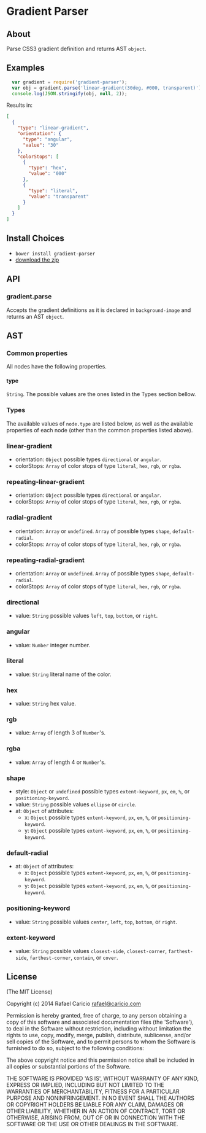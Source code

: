 # Gradient Parser

## About

Parse CSS3 gradient definition and returns AST `object`.

## Examples

```JavaScript
  var gradient = require('gradient-parser');
  var obj = gradient.parse('linear-gradient(30deg, #000, transparent)');
  console.log(JSON.stringify(obj, null, 2));
```

Results in:

```JSON
[
  {
    "type": "linear-gradient",
    "orientation": {
      "type": "angular",
      "value": "30"
    },
    "colorStops": [
      {
        "type": "hex",
        "value": "000"
      },
      {
        "type": "literal",
        "value": "transparent"
      }
    ]
  }
]
```

## Install Choices
- `bower install gradient-parser`
- [download the zip](https://github.com/rafaelcaricio/gradient-parser/archive/master.zip)

## API

### gradient.parse

Accepts the gradient definitions as it is declared in `background-image` and returns an AST `object`.

## AST

### Common properties

All nodes have the following properties.

#### type

`String`. The possible values are the ones listed in the Types section bellow.

### Types

The available values of `node.type` are listed below, as well as the available properties of each node (other than the common properties listed above).

### linear-gradient

- orientation: `Object` possible types `directional` or `angular`.
- colorStops: `Array` of color stops of type `literal`, `hex`, `rgb`, or `rgba`.

### repeating-linear-gradient

- orientation: `Object` possible types `directional` or `angular`.
- colorStops: `Array` of color stops of type `literal`, `hex`, `rgb`, or `rgba`.

### radial-gradient

- orientation: `Array` or `undefined`. `Array` of possible types `shape`, `default-radial`.
- colorStops: `Array` of color stops of type `literal`, `hex`, `rgb`, or `rgba`.

### repeating-radial-gradient

- orientation: `Array` or `undefined`. `Array` of possible types `shape`, `default-radial`.
- colorStops: `Array` of color stops of type `literal`, `hex`, `rgb`, or `rgba`.

### directional

- value: `String` possible values `left`, `top`, `bottom`, or `right`.

### angular

- value: `Number` integer number.

### literal

- value: `String` literal name of the color.

### hex

- value: `String` hex value.

### rgb

- value: `Array` of length 3 of `Number`'s.

### rgba

- value: `Array` of length 4 or `Number`'s.

### shape

- style: `Object` or `undefined` possible types `extent-keyword`, `px`, `em`, `%`, or `positioning-keyword`.
- value: `String` possible values `ellipse` or `circle`.
- at: `Object` of attributes:
	- x: `Object` possible types `extent-keyword`, `px`, `em`, `%`, or `positioning-keyword`.
	- y: `Object` possible types `extent-keyword`, `px`, `em`, `%`, or `positioning-keyword`.

### default-radial

- at: `Object` of attributes:
	- x: `Object` possible types `extent-keyword`, `px`, `em`, `%`, or `positioning-keyword`.
	- y: `Object` possible types `extent-keyword`, `px`, `em`, `%`, or `positioning-keyword`.

### positioning-keyword

- value: `String` possible values `center`, `left`, `top`, `bottom`, or `right`.

### extent-keyword

- value: `String` possible values `closest-side`, `closest-corner`, `farthest-side`, `farthest-corner`, `contain`, or `cover`.

## License

(The MIT License)

Copyright (c) 2014 Rafael Caricio rafael@caricio.com

Permission is hereby granted, free of charge, to any person obtaining
a copy of this software and associated documentation files (the
'Software'), to deal in the Software without restriction, including
without limitation the rights to use, copy, modify, merge, publish,
distribute, sublicense, and/or sell copies of the Software, and to
permit persons to whom the Software is furnished to do so, subject to
the following conditions:

The above copyright notice and this permission notice shall be
included in all copies or substantial portions of the Software.

THE SOFTWARE IS PROVIDED 'AS IS', WITHOUT WARRANTY OF ANY KIND,
EXPRESS OR IMPLIED, INCLUDING BUT NOT LIMITED TO THE WARRANTIES OF
MERCHANTABILITY, FITNESS FOR A PARTICULAR PURPOSE AND NONINFRINGEMENT.
IN NO EVENT SHALL THE AUTHORS OR COPYRIGHT HOLDERS BE LIABLE FOR ANY
CLAIM, DAMAGES OR OTHER LIABILITY, WHETHER IN AN ACTION OF CONTRACT,
TORT OR OTHERWISE, ARISING FROM, OUT OF OR IN CONNECTION WITH THE
SOFTWARE OR THE USE OR OTHER DEALINGS IN THE SOFTWARE.
